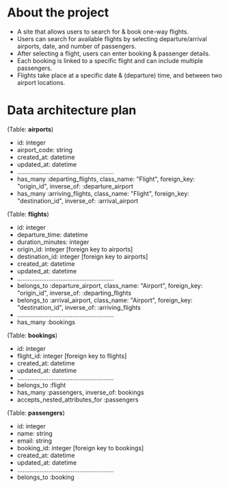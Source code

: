 # About the project

- A site that allows users to search for & book one-way flights.
- Users can search for available flights by selecting departure/arrival airports, date, and number of passengers.
- After selecting a flight, users can enter booking & passenger details.
- Each booking is linked to a specific flight and can include multiple passengers.
- Flights take place at a specific date & (departure) time, and between two airport locations.

# Data architecture plan

(Table: **airports**)
- id: integer
- airport_code: string
- created_at: datetime
- updated_at: datetime
- ........................................................
- has_many :departing_flights, class_name: "Flight", foreign_key: "origin_id", inverse_of: :departure_airport
- has_many :arriving_flights, class_name: "Flight", foreign_key: "destination_id", inverse_of: :arrival_airport

(Table: **flights**)
- id: integer
- departure_time: datetime
- duration_minutes: integer
- origin_id: integer [foreign key to airports]
- destination_id: integer [foreign key to airports]
- created_at: datetime
- updated_at: datetime
- ........................................................
- belongs_to :departure_airport, class_name: "Airport", foreign_key: "origin_id", inverse_of: :departing_flights
- belongs_to :arrival_airport, class_name: "Airport", foreign_key: "destination_id", inverse_of: :arriving_flights
- ........................................................
- has_many :bookings

(Table: **bookings**)
- id: integer
- flight_id: integer [foreign key to flights]
- created_at: datetime
- updated_at: datetime
- ........................................................
- belongs_to :flight
- has_many :passengers, inverse_of: bookings
- accepts_nested_attributes_for :passengers

(Table: **passengers**)
- id: integer
- name: string
- email: string
- booking_id: integer [foreign key to bookings]
- created_at: datetime
- updated_at: datetime
- ........................................................
- belongs_to :booking